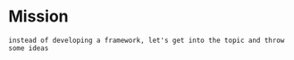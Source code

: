 Mission
============
````
instead of developing a framework, let's get into the topic and throw some ideas
````